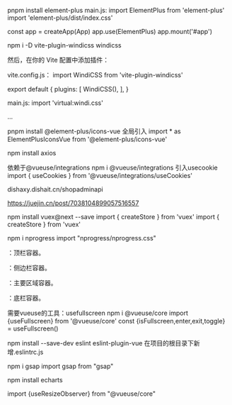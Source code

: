 <!-- 引入element-ui -->
pnpm install element-plus
 main.js:
  import ElementPlus from 'element-plus'
import 'element-plus/dist/index.css'

const app = createApp(App)
app.use(ElementPlus)
app.mount('#app')

<!-- 引入Windi css -->
npm i -D vite-plugin-windicss windicss

然后，在你的 Vite 配置中添加插件：

vite.config.js：
import WindiCSS from 'vite-plugin-windicss'

export default {
  plugins: [
    WindiCSS(),
  ],
}

main.js:
import 'virtual:windi.css'


<!-- 引入vue.router -->
...

<!-- 配置别名 -->

<!-- 使用element的图标 -->
pnpm install @element-plus/icons-vue
全局引入
import * as ElementPlusIconsVue from '@element-plus/icons-vue'

<!-- 引入axios -->
npm install axios

<!-- vueuse 使用usecookie-->
依赖于@vueuse/integrations
npm i @vueuse/integrations
引入usecookie
import { useCookies } from '@vueuse/integrations/useCookies'

<!-- 拦截器:在请求或响应被 then 或 catch 处理前拦截它们。:axios官网 -->

<!-- 后端接口 -->
dishaxy.dishait.cn/shopadminapi


<!-- promise的then catch finally 差异-->
https://juejin.cn/post/7038104899057516557


<!-- 安装vuex -->
 npm install vuex@next --save
import { createStore } from 'vuex'
import { createStore } from 'vuex'


<!-- 安装nprogress :loading条-->
npm i nprogress
import "nprogress/nprogress.css"

<!-- element的布局容器 ：container -->
<el-header>：顶栏容器。

<el-aside>：侧边栏容器。

<el-main>：主要区域容器。

<el-footer>：底栏容器。

<!-- 全屏 -->
需要vueuse的工具：usefullscreen
npm i @vueuse/core
import {useFullscreen} from '@vueuse/core'
const {isFullscreen,enter,exit,toggle} = useFullscreen()

<!-- 引入eslint：修改vue3配置 -->
npm install --save-dev eslint eslint-plugin-vue
在项目的根目录下新增.eslintrc.js

<!-- vuejs:keep-alive 缓存组件 -->

<!-- vuejs:transition :全局动画-->

<!-- 开源动画库 animate.css -->

<!-- elementplus:Skeleton骨架屏 -->

<!-- gsap动画库：数字滚动动画 -->
npm i gsap
import gsap from "gsap"

<!-- Echarts -->
npm install echarts

<!-- vueuse:resize：监听容器适配 -->
import {useResizeObserver} from "@vueuse/core"

<!-- 自定义指令：用来通过用户权限判断是否显示某组件:v-permission -->



